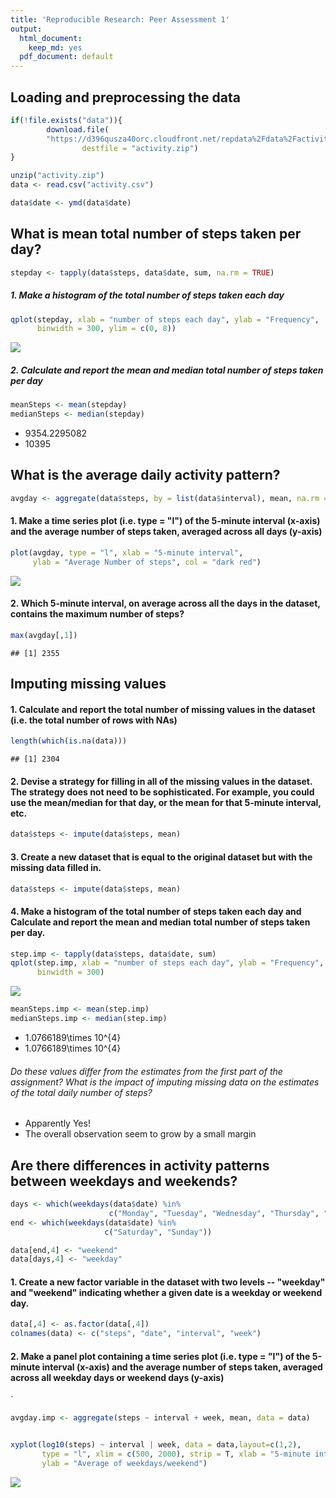 ```yaml
---
title: 'Reproducible Research: Peer Assessment 1'
output:
  html_document:
    keep_md: yes
  pdf_document: default
---
```




## Loading and preprocessing the data

```r
if(!file.exists("data")){
        download.file(
        "https://d396qusza40orc.cloudfront.net/repdata%2Fdata%2Factivity.zip",
                destfile = "activity.zip")
}

unzip("activity.zip")
data <- read.csv("activity.csv")

data$date <- ymd(data$date)
```


## What is mean total number of steps taken per day?


```r
stepday <- tapply(data$steps, data$date, sum, na.rm = TRUE)
```

##### 1. Make a histogram of the total number of steps taken each day

```r
qplot(stepday, xlab = "number of steps each day", ylab = "Frequency",
      binwidth = 300, ylim = c(0, 8))
```

![](PA1_template_files/figure-html/unnamed-chunk-2-1.png)<!-- -->

##### 2. Calculate and report the mean and median total number of steps taken per day

```r
meanSteps <- mean(stepday)
medianSteps <- median(stepday)
```
- 9354.2295082
- 10395

## What is the average daily activity pattern?

```r
avgday <- aggregate(data$steps, by = list(data$interval), mean, na.rm = T)
```

#### 1. Make a time series plot (i.e. type = "l") of the 5-minute interval (x-axis) and the average number of steps taken, averaged across all days (y-axis)


```r
plot(avgday, type = "l", xlab = "5-minute interval", 
     ylab = "Average Number of steps", col = "dark red")
```

![](PA1_template_files/figure-html/time-1.png)<!-- -->

#### 2. Which 5-minute interval, on average across all the days in the dataset, contains the maximum number of steps?


```r
max(avgday[,1])
```

```
## [1] 2355
```

## Imputing missing values

#### 1. Calculate and report the total number of missing values in the dataset (i.e. the total number of rows with NAs)

```r
length(which(is.na(data)))
```

```
## [1] 2304
```

#### 2. Devise a strategy for filling in all of the missing values in the dataset. The strategy does not need to be sophisticated. For example, you could use the mean/median for that day, or the mean for that 5-minute interval, etc.

```r
data$steps <- impute(data$steps, mean)
```

#### 3. Create a new dataset that is equal to the original dataset but with the missing data filled in.

```r
data$steps <- impute(data$steps, mean)
```


#### 4. Make a histogram of the total number of steps taken each day and Calculate and report the mean and median total number of steps taken per day.


```r
step.imp <- tapply(data$steps, data$date, sum)
qplot(step.imp, xlab = "number of steps each day", ylab = "Frequency",
      binwidth = 300)
```

![](PA1_template_files/figure-html/unnamed-chunk-7-1.png)<!-- -->

```r
meanSteps.imp <- mean(step.imp)
medianSteps.imp <- median(step.imp)
```

- 1.0766189\times 10^{4}
- 1.0766189\times 10^{4}

###### Do these values differ from the estimates from the first part of the assignment? What is the impact of imputing missing data on the estimates of the total daily number of steps?

- Apparently Yes!
- The overall observation seem to grow by a small margin


## Are there differences in activity patterns between weekdays and weekends?


```r
days <- which(weekdays(data$date) %in%
                      c("Monday", "Tuesday", "Wednesday", "Thursday", "Friday"))
end <- which(weekdays(data$date) %in%
                     c("Saturday", "Sunday"))

data[end,4] <- "weekend" 
data[days,4] <- "weekday"
```

#### 1. Create a new factor variable in the dataset with two levels -- "weekday" and "weekend" indicating whether a given date is a weekday or weekend day.


```r
data[,4] <- as.factor(data[,4])
colnames(data) <- c("steps", "date", "interval", "week")
```


#### 2. Make a panel plot containing a time series plot (i.e. type = "l") of the 5-minute interval (x-axis) and the average number of steps taken, averaged across all weekday days or weekend days (y-axis)
`

```r
avgday.imp <- aggregate(steps ~ interval + week, mean, data = data)


xyplot(log10(steps) ~ interval | week, data = data,layout=c(1,2),
       type = "l", xlim = c(500, 2000), strip = T, xlab = "5-minute interval",
       ylab = "Average of weekdays/weekend")
```

![](PA1_template_files/figure-html/unnamed-chunk-11-1.png)<!-- -->




